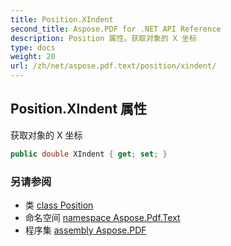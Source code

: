 ```yaml
---
title: Position.XIndent
second_title: Aspose.PDF for .NET API Reference
description: Position 属性。获取对象的 X 坐标
type: docs
weight: 20
url: /zh/net/aspose.pdf.text/position/xindent/
---
```

## Position.XIndent 属性

获取对象的 X 坐标

```csharp
public double XIndent { get; set; }
```

### 另请参阅

* 类 [class Position](../)
* 命名空间 [namespace Aspose.Pdf.Text](../../../aspose.pdf.text/)
* 程序集 [assembly Aspose.PDF](../../../)